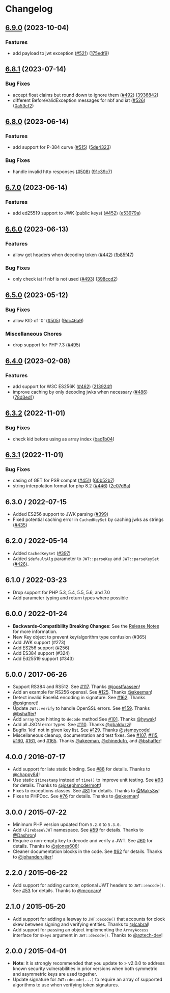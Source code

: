 # Changelog

## [6.9.0](https://github.com/firebase/php-jwt/compare/v6.8.1...v6.9.0) (2023-10-04)

### Features

- add payload to jwt exception ([#521](https://github.com/firebase/php-jwt/issues/521)) ([175edf9](https://github.com/firebase/php-jwt/commit/175edf958bb61922ec135b2333acf5622f2238a2))

## [6.8.1](https://github.com/firebase/php-jwt/compare/v6.8.0...v6.8.1) (2023-07-14)

### Bug Fixes

- accept float claims but round down to ignore them ([#492](https://github.com/firebase/php-jwt/issues/492)) ([3936842](https://github.com/firebase/php-jwt/commit/39368423beeaacb3002afa7dcb75baebf204fe7e))
- different BeforeValidException messages for nbf and iat ([#526](https://github.com/firebase/php-jwt/issues/526)) ([0a53cf2](https://github.com/firebase/php-jwt/commit/0a53cf2986e45c2bcbf1a269f313ebf56a154ee4))

## [6.8.0](https://github.com/firebase/php-jwt/compare/v6.7.0...v6.8.0) (2023-06-14)

### Features

- add support for P-384 curve ([#515](https://github.com/firebase/php-jwt/issues/515)) ([5de4323](https://github.com/firebase/php-jwt/commit/5de4323f4baf4d70bca8663bd87682a69c656c3d))

### Bug Fixes

- handle invalid http responses ([#508](https://github.com/firebase/php-jwt/issues/508)) ([91c39c7](https://github.com/firebase/php-jwt/commit/91c39c72b22fc3e1191e574089552c1f2041c718))

## [6.7.0](https://github.com/firebase/php-jwt/compare/v6.6.0...v6.7.0) (2023-06-14)

### Features

- add ed25519 support to JWK (public keys) ([#452](https://github.com/firebase/php-jwt/issues/452)) ([e53979a](https://github.com/firebase/php-jwt/commit/e53979abae927de916a75b9d239cfda8ce32be2a))

## [6.6.0](https://github.com/firebase/php-jwt/compare/v6.5.0...v6.6.0) (2023-06-13)

### Features

- allow get headers when decoding token ([#442](https://github.com/firebase/php-jwt/issues/442)) ([fb85f47](https://github.com/firebase/php-jwt/commit/fb85f47cfaeffdd94faf8defdf07164abcdad6c3))

### Bug Fixes

- only check iat if nbf is not used ([#493](https://github.com/firebase/php-jwt/issues/493)) ([398ccd2](https://github.com/firebase/php-jwt/commit/398ccd25ea12fa84b9e4f1085d5ff448c21ec797))

## [6.5.0](https://github.com/firebase/php-jwt/compare/v6.4.0...v6.5.0) (2023-05-12)

### Bug Fixes

- allow KID of '0' ([#505](https://github.com/firebase/php-jwt/issues/505)) ([9dc46a9](https://github.com/firebase/php-jwt/commit/9dc46a9c3e5801294249cfd2554c5363c9f9326a))

### Miscellaneous Chores

- drop support for PHP 7.3 ([#495](https://github.com/firebase/php-jwt/issues/495))

## [6.4.0](https://github.com/firebase/php-jwt/compare/v6.3.2...v6.4.0) (2023-02-08)

### Features

- add support for W3C ES256K ([#462](https://github.com/firebase/php-jwt/issues/462)) ([213924f](https://github.com/firebase/php-jwt/commit/213924f51936291fbbca99158b11bd4ae56c2c95))
- improve caching by only decoding jwks when necessary ([#486](https://github.com/firebase/php-jwt/issues/486)) ([78d3ed1](https://github.com/firebase/php-jwt/commit/78d3ed1073553f7d0bbffa6c2010009a0d483d5c))

## [6.3.2](https://github.com/firebase/php-jwt/compare/v6.3.1...v6.3.2) (2022-11-01)

### Bug Fixes

- check kid before using as array index ([bad1b04](https://github.com/firebase/php-jwt/commit/bad1b040d0c736bbf86814c6b5ae614f517cf7bd))

## [6.3.1](https://github.com/firebase/php-jwt/compare/v6.3.0...v6.3.1) (2022-11-01)

### Bug Fixes

- casing of GET for PSR compat ([#451](https://github.com/firebase/php-jwt/issues/451)) ([60b52b7](https://github.com/firebase/php-jwt/commit/60b52b71978790eafcf3b95cfbd83db0439e8d22))
- string interpolation format for php 8.2 ([#446](https://github.com/firebase/php-jwt/issues/446)) ([2e07d8a](https://github.com/firebase/php-jwt/commit/2e07d8a1524d12b69b110ad649f17461d068b8f2))

## 6.3.0 / 2022-07-15

- Added ES256 support to JWK parsing ([#399](https://github.com/firebase/php-jwt/pull/399))
- Fixed potential caching error in `CachedKeySet` by caching jwks as strings ([#435](https://github.com/firebase/php-jwt/pull/435))

## 6.2.0 / 2022-05-14

- Added `CachedKeySet` ([#397](https://github.com/firebase/php-jwt/pull/397))
- Added `$defaultAlg` parameter to `JWT::parseKey` and `JWT::parseKeySet` ([#426](https://github.com/firebase/php-jwt/pull/426)).

## 6.1.0 / 2022-03-23

- Drop support for PHP 5.3, 5.4, 5.5, 5.6, and 7.0
- Add parameter typing and return types where possible

## 6.0.0 / 2022-01-24

- **Backwards-Compatibility Breaking Changes**: See the [Release Notes](https://github.com/firebase/php-jwt/releases/tag/v6.0.0) for more information.
- New Key object to prevent key/algorithm type confusion (#365)
- Add JWK support (#273)
- Add ES256 support (#256)
- Add ES384 support (#324)
- Add Ed25519 support (#343)

## 5.0.0 / 2017-06-26

- Support RS384 and RS512.
  See [#117](https://github.com/firebase/php-jwt/pull/117). Thanks [@joostfaassen](https://github.com/joostfaassen)!
- Add an example for RS256 openssl.
  See [#125](https://github.com/firebase/php-jwt/pull/125). Thanks [@akeeman](https://github.com/akeeman)!
- Detect invalid Base64 encoding in signature.
  See [#162](https://github.com/firebase/php-jwt/pull/162). Thanks [@psignoret](https://github.com/psignoret)!
- Update `JWT::verify` to handle OpenSSL errors.
  See [#159](https://github.com/firebase/php-jwt/pull/159). Thanks [@bshaffer](https://github.com/bshaffer)!
- Add `array` type hinting to `decode` method
  See [#101](https://github.com/firebase/php-jwt/pull/101). Thanks [@hywak](https://github.com/hywak)!
- Add all JSON error types.
  See [#110](https://github.com/firebase/php-jwt/pull/110). Thanks [@gbalduzzi](https://github.com/gbalduzzi)!
- Bugfix 'kid' not in given key list.
  See [#129](https://github.com/firebase/php-jwt/pull/129). Thanks [@stampycode](https://github.com/stampycode)!
- Miscellaneous cleanup, documentation and test fixes.
  See [#107](https://github.com/firebase/php-jwt/pull/107), [#115](https://github.com/firebase/php-jwt/pull/115),
  [#160](https://github.com/firebase/php-jwt/pull/160), [#161](https://github.com/firebase/php-jwt/pull/161), and
  [#165](https://github.com/firebase/php-jwt/pull/165). Thanks [@akeeman](https://github.com/akeeman),
  [@chinedufn](https://github.com/chinedufn), and [@bshaffer](https://github.com/bshaffer)!

## 4.0.0 / 2016-07-17

- Add support for late static binding. See [#88](https://github.com/firebase/php-jwt/pull/88) for details. Thanks to [@chappy84](https://github.com/chappy84)!
- Use static `$timestamp` instead of `time()` to improve unit testing. See [#93](https://github.com/firebase/php-jwt/pull/93) for details. Thanks to [@josephmcdermott](https://github.com/josephmcdermott)!
- Fixes to exceptions classes. See [#81](https://github.com/firebase/php-jwt/pull/81) for details. Thanks to [@Maks3w](https://github.com/Maks3w)!
- Fixes to PHPDoc. See [#76](https://github.com/firebase/php-jwt/pull/76) for details. Thanks to [@akeeman](https://github.com/akeeman)!

## 3.0.0 / 2015-07-22

- Minimum PHP version updated from `5.2.0` to `5.3.0`.
- Add `\Firebase\JWT` namespace. See
  [#59](https://github.com/firebase/php-jwt/pull/59) for details. Thanks to
  [@Dashron](https://github.com/Dashron)!
- Require a non-empty key to decode and verify a JWT. See
  [#60](https://github.com/firebase/php-jwt/pull/60) for details. Thanks to
  [@sjones608](https://github.com/sjones608)!
- Cleaner documentation blocks in the code. See
  [#62](https://github.com/firebase/php-jwt/pull/62) for details. Thanks to
  [@johanderuijter](https://github.com/johanderuijter)!

## 2.2.0 / 2015-06-22

- Add support for adding custom, optional JWT headers to `JWT::encode()`. See
  [#53](https://github.com/firebase/php-jwt/pull/53/files) for details. Thanks to
  [@mcocaro](https://github.com/mcocaro)!

## 2.1.0 / 2015-05-20

- Add support for adding a leeway to `JWT:decode()` that accounts for clock skew
  between signing and verifying entities. Thanks to [@lcabral](https://github.com/lcabral)!
- Add support for passing an object implementing the `ArrayAccess` interface for
  `$keys` argument in `JWT::decode()`. Thanks to [@aztech-dev](https://github.com/aztech-dev)!

## 2.0.0 / 2015-04-01

- **Note**: It is strongly recommended that you update to > v2.0.0 to address
  known security vulnerabilities in prior versions when both symmetric and
  asymmetric keys are used together.
- Update signature for `JWT::decode(...)` to require an array of supported
  algorithms to use when verifying token signatures.
